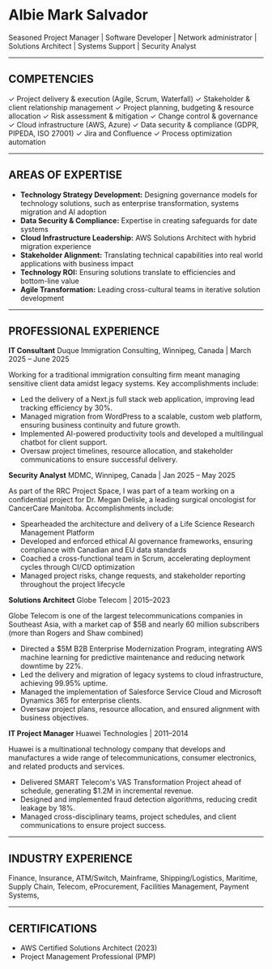 # Albie Mark Salvador
Seasoned Project Manager | Software Developer | Network administrator | Solutions Architect | Systems Support | Security Analyst

---

## COMPETENCIES

✓ Project delivery & execution (Agile, Scrum, Waterfall)
✓ Stakeholder & client relationship management
✓ Project planning, budgeting & resource allocation
✓ Risk assessment & mitigation
✓ Change control & governance
✓ Cloud infrastructure (AWS, Azure)
✓ Data security & compliance (GDPR, PIPEDA, ISO 27001)
✓ Jira and Confluence
✓ Process optimization automation

---

## AREAS OF EXPERTISE

*   **Technology Strategy Development:** Designing governance models for technology solutions, such as enterprise transformation, systems migration and AI adoption
*   **Data Security & Compliance:** Expertise in creating safeguards for date systems
*   **Cloud Infrastructure Leadership:** AWS Solutions Architect with hybrid migration experience
*   **Stakeholder Alignment:** Translating technical capabilities into real world applications with business impact
*   **Technology ROI:** Ensuring solutions translate to efficiencies and bottom-line value
*   **Agile Transformation:** Leading cross-cultural teams in iterative solution development

---

## PROFESSIONAL EXPERIENCE

**IT Consultant**
Duque Immigration Consulting, Winnipeg, Canada | March 2025 – June 2025

Working for a traditional immigration consulting firm meant managing sensitive client data amidst legacy systems. Key accomplishments include:
*   Led the delivery of a Next.js full stack web application, improving lead tracking efficiency by 30%.
*   Managed migration from WordPress to a scalable, custom web platform, ensuring business continuity and future growth.
*   Implemented AI-powered productivity tools and developed a multilingual chatbot for client support.
*   Oversaw project timelines, resource allocation, and stakeholder communications to ensure successful delivery.

**Security Analyst**
MDMC, Winnipeg, Canada | Jan 2025 – May 2025

As part of the RRC Project Space, I was part of a team working on a confidential project for Dr. Megan Delisle, a leading surgical oncologist for CancerCare Manitoba. Accomplishments include:
*   Spearheaded the architecture and delivery of a Life Science Research Management Platform
*   Developed and enforced ethical AI governance frameworks, ensuring compliance with Canadian and EU data standards
*   Coached a cross-functional team in Scrum, accelerating deployment cycles through CI/CD optimization
*   Managed project risks, change requests, and stakeholder reporting throughout the project lifecycle

**Solutions Architect**
Globe Telecom | 2015–2023

Globe Telecom is one of the largest telecommunications companies in Southeast Asia, with a market cap of $5B and nearly 60 million subscribers (more than Rogers and Shaw combined)
*   Directed a $5M B2B Enterprise Modernization Program, integrating AWS machine learning for predictive maintenance and reducing network downtime by 22%.
*   Led the delivery and migration of legacy systems to cloud infrastructure, achieving 99.95% uptime.
*   Managed the implementation of Salesforce Service Cloud and Microsoft Dynamics 365 for enterprise clients.
*   Oversaw project plans, resource allocation, and ensured alignment with business objectives.

**IT Project Manager**
Huawei Technologies | 2011–2014

Huawei is a multinational technology company that develops and manufactures a wide range of telecommunications, consumer electronics, and related products and services.
*   Delivered SMART Telecom's VAS Transformation Project ahead of schedule, generating $1.2M in incremental revenue.
*   Designed and implemented fraud detection algorithms, reducing credit leakage by 18%.
*   Managed cross-disciplinary teams, project schedules, and client communications to ensure project success.

---

## INDUSTRY EXPERIENCE

Finance, Insurance, ATM/Switch, Mainframe, Shipping/Logistics, Maritime, Supply Chain, Telecom, eProcurement, Facilities Management, Payment Systems,

---

## CERTIFICATIONS

*   AWS Certified Solutions Architect (2023)
*   Project Management Professional (PMP)
